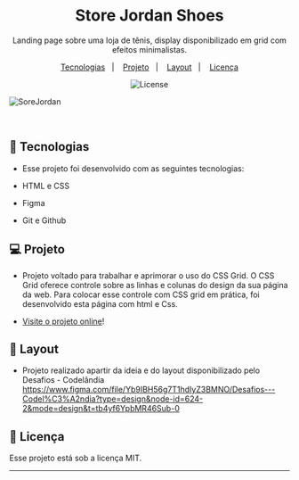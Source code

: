 
<h1 align="center"> Store Jordan Shoes </h1>

<p align="center">
Landing page sobre uma loja de tênis, display disponibilizado em grid com efeitos minimalistas. <br/>
</p>

<p align="center">
  <a href="#-tecnologias">Tecnologias</a>&nbsp;&nbsp;&nbsp;|&nbsp;&nbsp;&nbsp;
  <a href="#-projeto">Projeto</a>&nbsp;&nbsp;&nbsp;|&nbsp;&nbsp;&nbsp;
  <a href="#-layout">Layout</a>&nbsp;&nbsp;&nbsp;|&nbsp;&nbsp;&nbsp;
  <a href="#memo-licença">Licença</a>
</p>

<p align="center">
  <img alt="License" src="https://img.shields.io/static/v1?label=license&message=MIT&color=49AA26&labelColor=000000">
</p>


  ![SoreJordan](https://github.com/Gabnns/StoreShoesJordan/assets/86312347/27a13f05-dc1f-46cf-8191-5aeb3e3e3839)




<br>

## 🚀 Tecnologias

- Esse projeto foi desenvolvido com as seguintes tecnologias:

- HTML e CSS
- Figma
- Git e Github

## 💻 Projeto

- Projeto voltado para trabalhar e aprimorar o uso do CSS Grid. O CSS Grid oferece controle sobre as linhas e colunas do design da sua página da web. Para colocar esse controle com CSS grid em prática, foi desenvolvido esta página com html e Css.

- [Visite o projeto online]()!

## 🔖 Layout

- Projeto realizado apartir da ideia e do layout disponibilizado pelo Desafios - Codelândia <br>
  https://www.figma.com/file/Yb9IBH56g7T1hdIyZ3BMNO/Desafios---Codel%C3%A2ndia?type=design&node-id=624-2&mode=design&t=tb4yf6YpbMR46Sub-0

## :memo: Licença

Esse projeto está sob a licença MIT.

---

